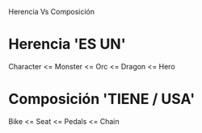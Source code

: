 Herencia Vs Composición

# Herencia 'ES UN'

Character <= Monster <= Orc
                    <= Dragon
          <= Hero

# Composición 'TIENE / USA'

Bike <= Seat
    <= Pedals
    <= Chain

